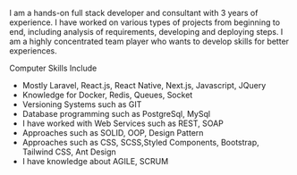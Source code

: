 I am a hands-on full stack developer and consultant with 3 years of experience. I have worked on various types of projects from beginning to end, including analysis of requirements, developing and deploying steps. I am a highly concentrated team player who wants to develop skills for better experiences.


Computer Skills Include

- Mostly Laravel, React.js, React Native, Next.js, Javascript, JQuery
- Knowledge for Docker, Redis, Queues, Socket
- Versioning Systems such as GIT
- Database programming such as PostgreSql, MySql
- I have worked with Web Services such as REST, SOAP
- Approaches such as SOLID, OOP, Design Pattern
- Approaches such as CSS, SCSS,Styled Components, Bootstrap, Tailwind CSS, Ant Design
- I have knowledge about AGILE, SCRUM
